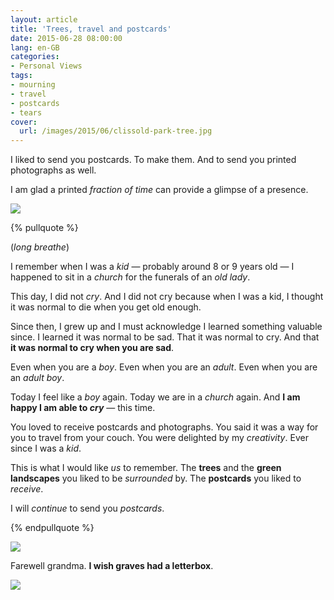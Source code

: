 ```yaml
---
layout: article
title: 'Trees, travel and postcards'
date: 2015-06-28 08:00:00
lang: en-GB
categories:
- Personal Views
tags:
- mourning
- travel
- postcards
- tears
cover:
  url: /images/2015/06/clissold-park-tree.jpg
---
```


I liked to send you postcards. To make them. And to send you printed photographs as well.

I am glad a printed *fraction of time* can provide a glimpse of a presence.

<!--more-->

![](/images/2015/06/saint-martin.jpg)

{% pullquote %}

(*long breathe*)

I remember when I was a *kid* — probably around 8 or 9 years old — I happened to sit in a *church* for the funerals of an *old lady*.

This day, I did not *cry*. And I did not cry because when I was a kid, I thought it was normal to die when you get old enough.

Since then, I grew up and I must acknowledge I learned something valuable since. I learned it was normal to be sad. That it was normal to cry. And that **it was normal to cry when you are sad**.

Even when you are a *boy*.
Even when you are an *adult*.
Even when you are an *adult boy*.

Today I feel like a *boy* again.
Today we are in a *church* again.
And **I am happy I am able to *cry*** — this time.

You loved to receive postcards and photographs. You said it was a way for you to travel from your couch. You were delighted by my *creativity*. Ever since I was a *kid*.

This is what I would like *us* to remember. The **trees** and the **green landscapes** you liked to be *surrounded* by. The **postcards** you liked to *receive*.

I will *continue* to send you *postcards*.

{% endpullquote %}

![](/images/2015/06/rue-du-sermon.jpg)

Farewell grandma. **I wish graves had a letterbox**.

![](/images/2015/06/mourning.jpg)
